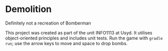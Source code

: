 # Demolition
Definitely not a recreation of Bomberman

This project was created as part of the unit INFO1113 at Usyd. It utilises object-oriented principles and includes unit tests. Run the game with `gradle run`; use the arrow keys to move and space to drop bombs.
